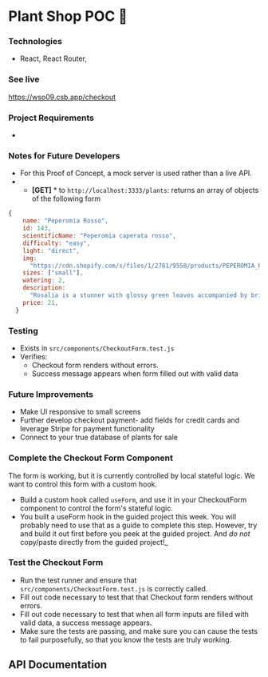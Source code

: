 # Plant Shop POC 🌿

### Technologies
* React, React Router, 

### See live
https://wso09.csb.app/checkout

### Project Requirements
* 

### Notes for Future Developers
* For this Proof of Concept, a mock server is used rather than a live API. 
* * **[GET]** * to `http://localhost:3333/plants`: returns an array of objects of the following form
```js
{
    name: "Peperomia Rosso",
    id: 143,
    scientificName: "Peperomia caperata rosso",
    difficulty: "easy",
    light: "direct",
    img:
      "https://cdn.shopify.com/s/files/1/2781/9558/products/PEPEROMIA_ROSSO-1_800x.png?v=1587156590",
    sizes: ["small"],
    watering: 2,
    description:
      "Rosalia is a stunner with glossy green leaves accompanied by bright red undersides. Her oval shaped leaves are deeply grooved, adding depth to her figure. Flower spikes will appear with bright light, adding even more character to this absolute beaut.",
    price: 21,
  }
```

### Testing 
* Exists in `src/components/CheckoutForm.test.js`
* Verifies:
  * Checkout form renders without errors.
  * Success message appears when form filled out with valid data

### Future Improvements
* Make UI responsive to small screens
* Further develop checkout payment- add fields for credit cards and leverage Stripe for payment functionality
* Connect to your true database of plants for sale


### Complete the Checkout Form Component

  The form is working, but it is currently controlled by local stateful logic. We want to control this form with a custom hook.

* Build a custom hook called `useForm`, and use it in your CheckoutForm component to control the form's stateful logic.
* You built a useForm hook in the guided project this week. You will probably need to use that as a guide to complete this step. However, try and build it out first before you peek at the guided project. And *do not* copy/paste directly from the guided project!_

### Test the Checkout Form
* Run the test runner and ensure that `src/components/CheckoutForm.test.js` is correctly called.
* Fill out code necessary to test that that Checkout form renders without errors.
* Fill out code necessary to test that when all form inputs are filled with valid data, a success message appears.
* Make sure the tests are passing, and make sure you can cause the tests to fail purposefully, so that you know the tests are truly working.


## API Documentation


